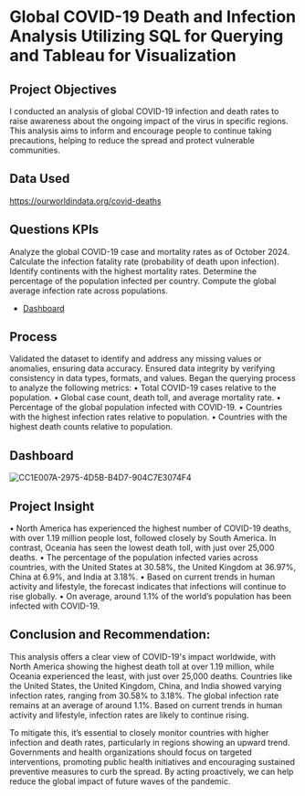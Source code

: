 # Global COVID-19 Death and Infection Analysis Utilizing SQL for Querying and Tableau for Visualization

## Project Objectives
I conducted an analysis of global COVID-19 infection and death rates to raise awareness about the ongoing impact of the virus in specific regions. This analysis aims to inform and encourage people to continue taking precautions, helping to reduce the spread and protect vulnerable communities.

## Data Used
https://ourworldindata.org/covid-deaths

## Questions KPIs
Analyze the global COVID-19 case and mortality rates as of October 2024.
Calculate the infection fatality rate (probability of death upon infection).
Identify continents with the highest mortality rates.
Determine the percentage of the population infected per country.
Compute the global average infection rate across populations.

- <a href="https://github.com/OrisTheAnalyst/COVID-19-Death-and-Infection-Analysis-Utilising-SQL-and-Tableau/blob/f2781dc335a04d90fe2a24168554038083334910/Dashboard%201.png"> Dashboard </a>


## Process
Validated the dataset to identify and address any missing values or anomalies, ensuring data accuracy.
Ensured data integrity by verifying consistency in data types, formats, and values.
Began the querying process to analyze the following metrics:
•	Total COVID-19 cases relative to the population.
•	Global case count, death toll, and average mortality rate.
•	Percentage of the global population infected with COVID-19.
•	Countries with the highest infection rates relative to population.
•	Countries with the highest death counts relative to population.


## Dashboard

![CC1E007A-2975-4D5B-B4D7-904C7E3074F4](https://github.com/user-attachments/assets/7fea5da6-d02c-46e2-a3ce-7007ef0a77f4)

## Project Insight
•	North America has experienced the highest number of COVID-19 deaths, with over 1.19 million people lost, followed closely by South America. In contrast, Oceania has seen the lowest death toll, with just over 25,000 deaths.
•	The percentage of the population infected varies across countries, with the United States at 30.58%, the United Kingdom at 36.97%, China at 6.9%, and India at 3.18%.
•	Based on current trends in human activity and lifestyle, the forecast indicates that infections will continue to rise globally.
•	On average, around 1.1% of the world’s population has been infected with COVID-19.


## Conclusion and Recommendation:

This analysis offers a clear view of COVID-19's impact worldwide, with North America showing the highest death toll at over 1.19 million, while Oceania experienced the least, with just over 25,000 deaths. Countries like the United States, the United Kingdom, China, and India showed varying infection rates, ranging from 30.58% to 3.18%. The global infection rate remains at an average of around 1.1%. Based on current trends in human activity and lifestyle, infection rates are likely to continue rising.

To mitigate this, it’s essential to closely monitor countries with higher infection and death rates, particularly in regions showing an upward trend. Governments and health organizations should focus on targeted interventions, promoting public health initiatives and encouraging sustained preventive measures to curb the spread. By acting proactively, we can help reduce the global impact of future waves of the pandemic.

